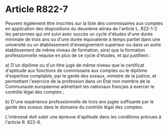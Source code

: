 # Article R822-7

Peuvent également être inscrites sur la liste des commissaires aux comptes en application des dispositions du deuxième alinéa de l'article L. 822-1-2 les personnes qui ont suivi avec succès un cycle d'études d'une durée minimale de trois ans ou d'une durée équivalente à temps partiel dans une université ou un établissement d'enseignement supérieur ou dans un autre établissement de même niveau de formation, ainsi que la formation professionnelle requise en plus de ce cycle d'études, et qui justifient :

a) D'un diplôme ou d'un titre jugé de même niveau que le certificat d'aptitude aux fonctions de commissaire aux comptes ou le diplôme d'expertise comptable, par le garde des sceaux, ministre de la justice, et permettant l'exercice de la profession dans un Etat non membre de la Communauté européenne admettant les nationaux français à exercer le contrôle légal des comptes ;

b) D'une expérience professionnelle de trois ans jugée suffisante par le garde des sceaux dans le domaine du contrôle légal des comptes.

L'intéressé doit subir une épreuve d'aptitude dans les conditions prévues à l'article R. 822-6.
